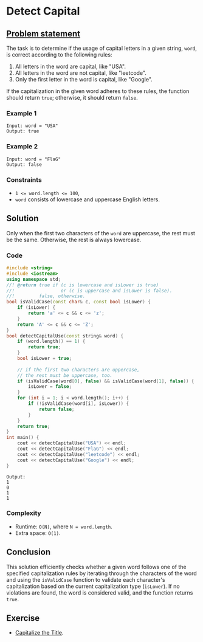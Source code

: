 # Detect Capital 

## [Problem statement](https://leetcode.com/problems/detect-capital/)

The task is to determine if the usage of capital letters in a given string, `word`, is correct according to the following rules:

1. All letters in the word are capital, like "USA".
2. All letters in the word are not capital, like "leetcode".
3. Only the first letter in the word is capital, like "Google".

If the capitalization in the given word adheres to these rules, the function should return `true`; otherwise, it should return `false`. 



### Example 1
```text
Input: word = "USA"
Output: true
```

### Example 2
```text
Input: word = "FlaG"
Output: false
```
 

### Constraints

* `1 <= word.length <= 100`,
* `word` consists of lowercase and uppercase English letters.

## Solution 
Only when the first two characters of the `word` are uppercase, the rest must be the same.
Otherwise, the rest is always lowercase.


### Code
```cpp
#include <string>
#include <iostream>
using namespace std;
//! @return true if (c is lowercase and isLower is true) 
//!                 or (c is uppercase and isLower is false).
//!         false, otherwise. 
bool isValidCase(const char& c, const bool isLower) {
    if (isLower) {
        return 'a' <= c && c <= 'z';
    }
    return 'A' <= c && c <= 'Z';
}
bool detectCapitalUse(const string& word) {
    if (word.length() == 1) {
        return true;
    }
    bool isLower = true;
    
    // if the first two characters are uppercase,
    // the rest must be uppercase, too.
    if (isValidCase(word[0], false) && isValidCase(word[1], false)) {
        isLower = false;
    }
    for (int i = 1; i < word.length(); i++) {
        if (!isValidCase(word[i], isLower)) {
            return false;
        }
    }
    return true;
}
int main() {
    cout << detectCapitalUse("USA") << endl;
    cout << detectCapitalUse("FlaG") << endl;
    cout << detectCapitalUse("leetcode") << endl;
    cout << detectCapitalUse("Google") << endl;
}
```
```text
Output:
1
0
1
1
```

### Complexity

* Runtime: `O(N)`, where `N = word.length`.
* Extra space: `O(1)`.

## Conclusion

This solution efficiently checks whether a given word follows one of the specified capitalization rules by iterating through the characters of the word and using the `isValidCase` function to validate each character's capitalization based on the current capitalization type (`isLower`). If no violations are found, the word is considered valid, and the function returns `true`. 

## Exercise
- [Capitalize the Title](https://leetcode.com/problems/capitalize-the-title/).



